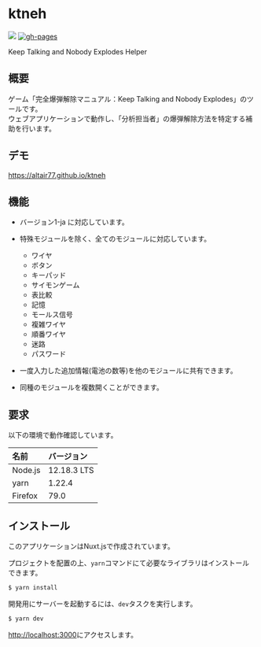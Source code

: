 # ktneh

[![](https://img.shields.io/github/license/altair77/ktneh)](https://github.com/altair77/ktneh/blob/master/LICENSE)
[![gh-pages](https://github.com/altair77/ktneh/workflows/gh-pages/badge.svg)](https://github.com/altair77/ktneh/actions?query=workflow:gh-pages)

Keep Talking and Nobody Explodes Helper

## 概要
ゲーム「完全爆弾解除マニュアル：Keep Talking and Nobody Explodes」のツールです。  
ウェブアプリケーションで動作し、「分析担当者」の爆弾解除方法を特定する補助を行います。

## デモ
<https://altair77.github.io/ktneh>

## 機能

* バージョン1-ja に対応しています。

* 特殊モジュールを除く、全てのモジュールに対応しています。
  * ワイヤ
  * ボタン
  * キーパッド
  * サイモンゲーム
  * 表比較
  * 記憶
  * モールス信号
  * 複雑ワイヤ
  * 順番ワイヤ
  * 迷路
  * パスワード

* 一度入力した追加情報(電池の数等)を他のモジュールに共有できます。

* 同種のモジュールを複数開くことができます。

## 要求

以下の環境で動作確認しています。

|名前|バージョン|
|:--|:--|
|Node.js|12.18.3 LTS|
|yarn|1.22.4|
|Firefox|79.0|

## インストール

このアプリケーションはNuxt.jsで作成されています。

プロジェクトを配置の上、`yarn`コマンドにて必要なライブラリはインストールできます。

```bash
$ yarn install
```

開発用にサーバーを起動するには、`dev`タスクを実行します。

```bash
$ yarn dev
```

<http://localhost:3000>にアクセスします。